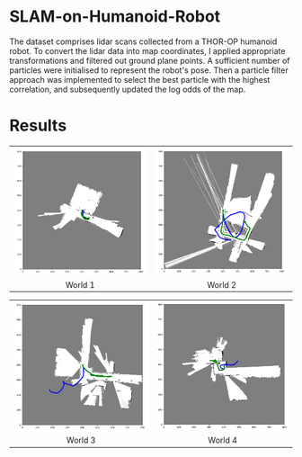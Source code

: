 # SLAM-on-Humanoid-Robot

The dataset comprises lidar scans collected from a THOR-OP humanoid robot. To convert the lidar data into map coordinates, I applied appropriate transformations and filtered out ground plane points. A sufficient number of particles were initialised to represent the robot's pose. Then a particle filter approach was implemented to select the best particle with the highest correlation, and subsequently updated the log odds of the map.


# Results

<table>
  <tr>
      <td align = "center"> <img src="./Results/map1.PNG" /> </td>
      <td align = "center"> <img src="./Results/map2.PNG" /> </td>
  </tr>
  <tr>
      <td align = "center"> World 1 </td>
      <td align = "center"> World 2 </td>
  </tr>
</table>

<table>
  <tr>
      <td align = "center"> <img src="./Results/map3.PNG" /> </td>
      <td align = "center"> <img src="./Results/map4.PNG" /> </td>
  </tr>
  <tr>
      <td align = "center"> World 3 </td>
      <td align = "center"> World 4 </td>
  </tr>
</table>
